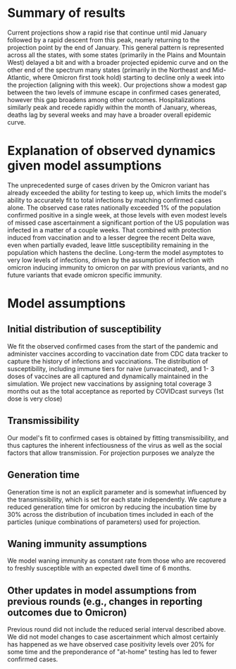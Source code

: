 # Summary of results
Current projections show a rapid rise that continue until mid January followed by a rapid descent from this peak, nearly returning to the projection point by the end of January.  This general pattern is represented across all the states, with some states (primarily in the Plains and Mountain West) delayed a bit and with a broader projected epidemic curve and on the other end of the spectrum many states (primarily in the Northeast and Mid-Atlantic, where Omicron first took hold) starting to decline only a week into the projection (aligning with this week).  Our projections show a modest gap between the two levels of immune escape in confirmed cases generated, however this gap broadens among other outcomes.  Hospitalizations similarly peak and recede rapidly within the month of January, whereas, deaths lag by several weeks and may have a broader overall epidemic curve.

# Explanation of observed dynamics given model assumptions
The unprecedented surge of cases driven by the Omicron variant has already exceeded the ability for testing to keep up, which limits the model's ability to accurately fit to total infections by matching confirmed cases alone.  The observed case rates nationally exceeded 1% of the population confirmed positive in a single week, at those levels with even modest levels of missed case ascertainment a significant portion of the US population was infected in a matter of a couple weeks.  That combined with protection induced from vaccination and to a lesser degree the recent Delta wave, even when partially evaded, leave little susceptibility remaining in the population which hastens the decline.  Long-term the model asymptotes to very low levels of infections, driven by the assumption of infection with omicron inducing immunity to omicron on par with previous variants, and no future variants that evade omicron specific immunity.

# Model assumptions
## Initial distribution of susceptibility
We fit the observed confirmed cases from the start of the pandemic and administer vaccines according to vaccination date from CDC data tracker to capture the history of infections and vaccinations.  The distribution of susceptibility, including immune tiers for naive (unvaccinated), and 1- 3 doses of vaccines are all captured and dynamically maintained in the simulation.  We project new vaccinations by assigning total coverage 3 months out as the total acceptance as reported by COVIDcast surveys (1st dose is very close)
## Transmissibility
Our model's fit to confirmed cases is obtained by fitting transmissibility, and thus captures the inherent infectiousness of the virus as well as the social factors that allow transmission.  For projection purposes we analyze the
## Generation time
Generation time is not an explicit parameter and is somewhat influenced by the transmissibility, which is set for each state independently.  We capture a reduced generation time for omicron by reducing the incubation time by 30% across the distribution of incubation times included in each of the particles (unique combinations of parameters) used for projection.
## Waning immunity assumptions
We model waning immunity as constant rate from those who are recovered to freshly susceptible with an expected dwell time of 6 months.  
## Other updates in model assumptions from previous rounds (e.g., changes in reporting outcomes due to Omicron)
Previous round did not include the reduced serial interval described above.  We did not model changes to case ascertainment which almost certainly has happened as we have observed case positivity levels over 20% for some time and the preponderance of "at-home" testing has led to fewer confirmed cases.
